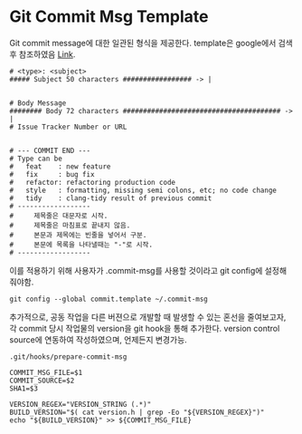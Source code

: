 # Git Commit Msg Template

Git commit message에 대한 일관된 형식을 제공한다. 
template은 google에서 검색 후 참조하였음 [Link](https://ujuc.github.io/2020/02/02/git-commit-message-template-man-deul-gi/).

```text
# <type>: <subject>
##### Subject 50 characters ################# -> |


# Body Message
######## Body 72 characters ####################################### -> |
# Issue Tracker Number or URL


# --- COMMIT END ---
# Type can be
#   feat    : new feature
#   fix     : bug fix
#   refactor: refactoring production code
#   style   : formatting, missing semi colons, etc; no code change
#   tidy    : clang-tidy result of previous commit
# ------------------
#     제목줄은 대문자로 시작.
#     제목줄은 마침표로 끝내지 않음.
#     본문과 제목에는 빈줄을 넣어서 구분.
#     본문에 목록을 나타낼때는 "-"로 시작.
# ------------------
```  

이를 적용하기 위해 사용자가 .commit-msg를 사용할 것이라고 git config에 설정해 줘야함.
```shell
git config --global commit.template ~/.commit-msg
```

추가적으로, 공동 작업을 다른 버젼으로 개발할 때 발생할 수 있는 혼선을 줄여보고자, 각 commit 당시 작업물의 version을 git hook을 통해 추가한다. 
version control source에 연동하여 작성하였으며, 언제든지 변경가능.
```
.git/hooks/prepare-commit-msg

COMMIT_MSG_FILE=$1
COMMIT_SOURCE=$2
SHA1=$3

VERSION_REGEX="VERSION_STRING (.*)"
BUILD_VERSION="$( cat version.h | grep -Eo "${VERSION_REGEX}")"
echo "${BUILD_VERSION}" >> ${COMMIT_MSG_FILE}
```